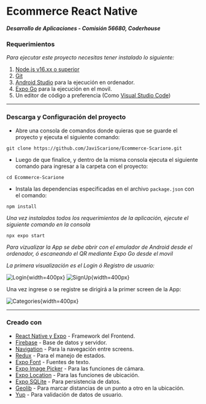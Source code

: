 # Ecommerce React Native

***Desarrollo de Aplicaciones - Comisión 56680, Coderhouse***

### Requerimientos

*Para ejecutar este proyecto necesitas tener instalado lo siguiente:*

1. [Node.js v16.xx o superior](https://nodejs.org/en)
1. [Git](https://git-scm.com/)
2. [Android Studio](https://developer.android.com/studio?hl=es-419) para la ejecución en ordenador.
3. [Expo Go](https://expo.dev/client) para la ejecución en el movil.
3. Un editor de código a preferencia (Como [Visual Studio Code](https://code.visualstudio.com/))

___

### Descarga y Configuración del proyecto

- Abre una consola de comandos donde quieras que se guarde el proyecto y ejecuta el siguiente comando:
```
git clone https://github.com/JaviScarione/Ecommerce-Scarione.git
```

- Luego de que finalice, y dentro de la misma consola ejecuta el siguiente comando para ingresar a la carpeta con el proyecto:
 ```
 cd Ecommerce-Scarione
 ``` 

- Instala las dependencias especificadas en el archivo ```package.json``` con el comando:
```
npm install
```



*Una vez instalados todos los requerimientos de la aplicación, ejecute el siguiente comando en la consola*

```
npx expo start
```
*Para vizualizar la App se debe abrir con el emulador de Android desde el ordenador, ó escaneando el QR mediante Expo Go desde el movil*

*La primera visualización es el Login ó Registro de usuario:*

![Login](https://github.com/JaviScarione/Ecommerce-Scarione/blob/main/assets/login.jpeg?raw=true){width=400px}
![SignUp](https://github.com/JaviScarione/Ecommerce-Scarione/blob/main/assets/signup.jpeg?raw=true){width=400px}

Una vez ingrese o se registre se dirigirá a la primer screen de la App:

![Categories](https://github.com/JaviScarione/Ecommerce-Scarione/blob/main/assets/categories.jpeg?raw=true){width=400px}
___

### Creado con

* [React Native y Expo](https://es.react.dev/) - Framework del Frontend.
* [Firebase](https://firebase.google.com/) - Base de datos y servidor.
* [Navigation](https://reactnavigation.org/) - Para la navegación entre screens.
* [Redux](https://redux.js.org/) - Para el manejo de estados.
* [Expo Font](https://docs.expo.dev/versions/latest/sdk/font/) - Fuentes de texto.
* [Expo Image Picker](https://docs.expo.dev/versions/latest/sdk/imagepicker/) - Para las funciones de cámara.
* [Expo Location](https://docs.expo.dev/versions/latest/sdk/location/) - Para las funciones de ubicación.
* [Expo SQLite](https://docs.expo.dev/versions/latest/sdk/sqlite/) - Para persistencia de datos.
* [Geolib](https://www.npmjs.com/package/geolib) - Para marcar distancias de un punto a otro en la ubicación.
* [Yup](https://www.npmjs.com/package/yup) - Para validación de datos de usuario.